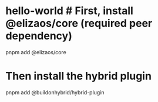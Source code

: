# hello-world # First, install @elizaos/core (required peer dependency)
pnpm add @elizaos/core

# Then install the hybrid plugin
pnpm add @buildonhybrid/hybrid-plugin
